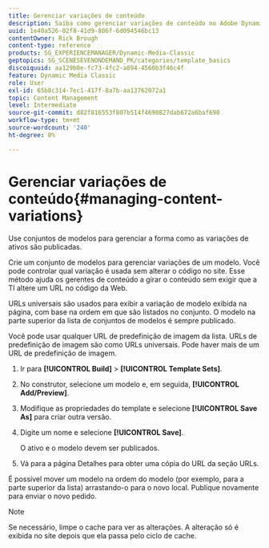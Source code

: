 ```yaml
---
title: Gerenciar variações de conteúdo
description: Saiba como gerenciar variações de conteúdo no Adobe Dynamic Media Classic.
uuid: 1e40a526-02f8-41d9-886f-6d094546bc13
contentOwner: Rick Brough
content-type: reference
products: SG_EXPERIENCEMANAGER/Dynamic-Media-Classic
geptopics: SG_SCENESEVENONDEMAND_PK/categories/template_basics
discoiquuid: aa129b0e-fc73-4fc2-a894-4560b3f46c4f
feature: Dynamic Media Classic
role: User
exl-id: 65b8c314-7ec1-417f-8a7b-aa13762072a1
topic: Content Management
level: Intermediate
source-git-commit: d82f816553f807b514f4690827dab672a6baf690
workflow-type: tm+mt
source-wordcount: '240'
ht-degree: 0%

---
```


# Gerenciar variações de conteúdo{#managing-content-variations}

Use conjuntos de modelos para gerenciar a forma como as variações de ativos são publicadas.

Crie um conjunto de modelos para gerenciar variações de um modelo. Você pode controlar qual variação é usada sem alterar o código no site. Esse método ajuda os gerentes de conteúdo a girar o conteúdo sem exigir que a TI altere um URL no código da Web.

URLs universais são usados para exibir a variação de modelo exibida na página, com base na ordem em que são listados no conjunto. O modelo na parte superior da lista de conjuntos de modelos é sempre publicado.

Você pode usar qualquer URL de predefinição de imagem da lista. URLs de predefinição de imagem são como URLs universais. Pode haver mais de um URL de predefinição de imagem.

1. Ir para **[!UICONTROL Build]** > **[!UICONTROL Template Sets]**.
1. No construtor, selecione um modelo e, em seguida, **[!UICONTROL Add/Preview]**.
1. Modifique as propriedades do template e selecione **[!UICONTROL Save As]** para criar outra versão.
1. Digite um nome e selecione **[!UICONTROL Save]**.

   O ativo e o modelo devem ser publicados.

1. Vá para a página Detalhes para obter uma cópia do URL da seção URLs.

É possível mover um modelo na ordem do modelo (por exemplo, para a parte superior da lista) arrastando-o para o novo local. Publique novamente para enviar o novo pedido.

>[!NOTE]
>
>Se necessário, limpe o cache para ver as alterações. A alteração só é exibida no site depois que ela passa pelo ciclo de cache.
